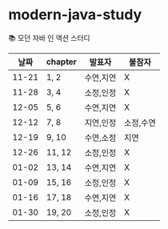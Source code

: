 # modern-java-study
📚 모던 자바 인 액션 스터디

|날짜|chapter|발표자|불참자|
|------|---|---|---|
|11-21|1, 2|수연,지연|X|
|11-28|3, 4|소정,인정|X|
|12-05|5, 6|수연,지연|X|
|12-12|7, 8|지연,인정|소정,수연|
|12-19|9, 10|수연,소정|지연|
|12-26|11, 12|소정,인정|X|
|01-02|13, 14|수연,지연|X|
|01-09|15, 16|소정,인정|X|
|01-16|17, 18|수연,지연|X|
|01-30|19, 20|소정,인정|X|
